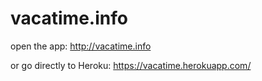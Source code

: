 # vacatime.info

open the app: http://vacatime.info

or go directly to Heroku: https://vacatime.herokuapp.com/
